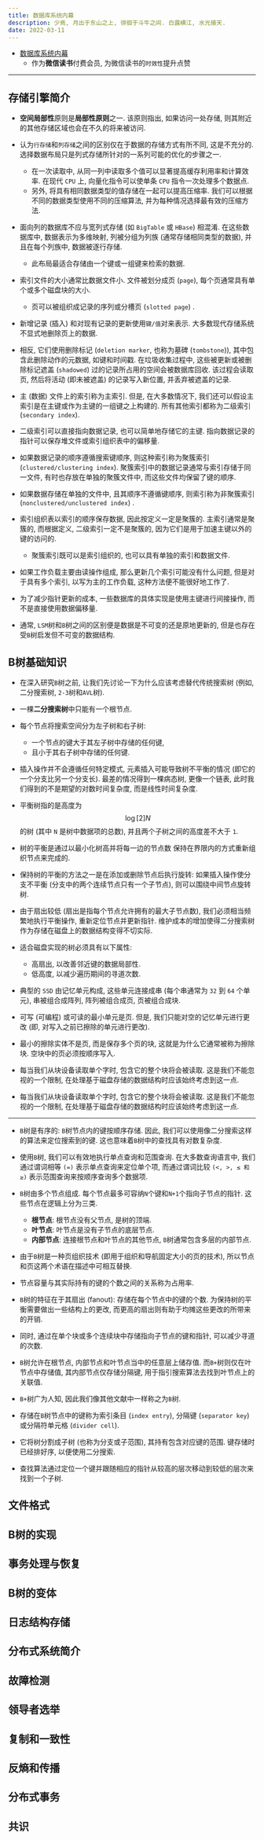 ```yaml
---
title: 数据库系统内幕
description: 少焉, 月出于东山之上, 徘徊于斗牛之间. 白露横江, 水光接天.
date: 2022-03-11
---
```


* [数据库系统内幕](https://book.douban.com/subject/35078474/)
  - 作为**微信读书**付费会员, 为微信读书的`时效性`提升点赞

---

## 存储引擎简介

* **空间局部性**原则是**局部性原则**之一. 该原则指出,
  如果访问一处存储, 则其附近的其他存储区域也会在不久的将来被访问.

* 认为`行存储`和`列存储`之间的区别仅在于数据的存储方式有所不同, 这是不充分的.
  选择数据布局只是列式存储所针对的一系列可能的优化的步骤之一.
  - 在一次读取中, 从同一列中读取多个值可以显著提高缓存利用率和计算效率.
    在现代 `CPU` 上, 向量化指令可以使单条 `CPU` 指令一次处理多个数据点.
  - 另外, 将具有相同数据类型的值存储在一起可以提高压缩率.
    我们可以根据不同的数据类型使用不同的压缩算法,
    并为每种情况选择最有效的压缩方法.

* 面向列的数据库不应与宽列式存储 (如 `BigTable` 或 `HBase`) 相混淆.
  在这些数据库中, 数据表示为多维映射, 列被分组为列族 (通常存储相同类型的数据),
  并且在每个列族中, 数据被逐行存储.
  - 此布局最适合存储由一个键或一组键来检索的数据.

* 索引文件的大小通常比数据文件小. 文件被划分成页 (`page`),
  每个页通常具有单个或多个磁盘块的大小.
  - 页可以被组织成记录的序列或分槽页 (`slotted page`) .
* 新增记录 (插入) 和对现有记录的更新使用`键/值`对来表示.
  大多数现代存储系统不显式地删除页上的数据.
* 相反, 它们使用删除标记 (`deletion marker`, 也称为墓碑 (`tombstone`)),
  其中包含此删除动作的元数据, 如键和时间戳. 在垃圾收集过程中,
  这些被更新或被删除标记遮盖 (`shadowed`) 过的记录所占用的空间会被数据库回收.
  该过程会读取页, 然后将活动 (即未被遮盖) 的记录写入新位置, 并丢弃被遮盖的记录.

* 主 (数据) 文件上的索引称为主索引. 但是, 在大多数情况下,
  我们还可以假设主索引是在主键或作为主键的一组键之上构建的.
  所有其他索引都称为二级索引 (`secondary index`).
* 二级索引可以直接指向数据记录, 也可以简单地存储它的主键.
  指向数据记录的指针可以保存堆文件或索引组织表中的偏移量.

* 如果数据记录的顺序遵循搜索键顺序, 则这种索引称为聚簇索引
  (`clustered/clustering index`).
  聚簇索引中的数据记录通常与索引存储于同一文件,
  有时也存放在单独的聚簇文件中, 而这些文件均保留了键的顺序.
* 如果数据存储在单独的文件中, 且其顺序不遵循键顺序,
  则索引称为非聚簇索引 (`nonclustered/unclustered index`) .

* 索引组织表以索引的顺序保存数据, 因此按定义一定是聚簇的.
  主索引通常是聚簇的, 而根据定义, 二级索引一定不是聚簇的,
  因为它们是用于加速主键以外的键的访问的.
  - 聚簇索引既可以是索引组织的,
    也可以具有单独的索引和数据文件.

* 如果工作负载主要由读操作组成, 那么更新几个索引可能没有什么问题,
  但是对于具有多个索引, 以写为主的工作负载, 这种方法便不能很好地工作了.
* 为了减少指针更新的成本, 一些数据库的具体实现是使用主键进行间接操作,
  而不是直接使用数据偏移量.

* 通常, `LSM`树和`B`树之间的区别便是数据是不可变的还是原地更新的,
  但是也存在受`B`树启发但不可变的数据结构.

## B树基础知识

* 在深入研究`B`树之前, 让我们先讨论一下为什么应该考虑替代传统搜索树
  (例如, 二分搜索树, `2-3`树和`AVL`树).

* 一棵**二分搜索树**中只能有一个根节点.
* 每个节点将搜索空间分为左子树和右子树:
  - 一个节点的键大于其左子树中存储的任何键,
  - 且小于其右子树中存储的任何键.
* 插入操作并不会遵循任何特定模式, 元素插入可能导致树不平衡的情况
  (即它的一个分支比另一个分支长). 最差的情况得到一棵病态树, 更像一个链表,
  此时我们得到的不是期望的对数时间复杂度, 而是线性时间复杂度.

* 平衡树指的是高度为
  $$ \log[2]{N} $$
  的树 (其中 `N` 是树中数据项的总数),
  并且两个子树之间的高度差不大于 `1`.

* 树的平衡是通过以最小化树高并将每一边的节点数
  保持在界限内的方式重新组织节点来完成的.
* 保持树的平衡的方法之一是在添加或删除节点后执行旋转:
  如果插入操作使分支不平衡 (分支中的两个连续节点只有一个子节点),
  则可以围绕中间节点旋转树.

* 由于扇出较低 (扇出是指每个节点允许拥有的最大子节点数),
  我们必须相当频繁地执行平衡操作, 重新定位节点并更新指针.
  维护成本的增加使得二分搜索树作为存储在磁盘上的数据结构变得不切实际.

* 适合磁盘实现的树必须具有以下属性:
  - 高扇出, 以改善邻近键的数据局部性.
  - 低高度, 以减少遍历期间的寻道次数.

* 典型的 `SSD` 由记忆单元构成, 这些单元连接成串
  (每个串通常为 `32` 到 `64` 个单元),
  串被组合成阵列, 阵列被组合成页, 页被组合成块.
* 可写 (可编程) 或可读的最小单元是页. 但是, 我们只能对空的记忆单元进行更改
  (即, 对写入之前已擦除的单元进行更改).
* 最小的擦除实体不是页, 而是保存多个页的块, 这就是为什么它通常被称为擦除块.
  空块中的页必须按顺序写入.
* 每当我们从块设备读取单个字时, 包含它的整个块将会被读取.
  这是我们不能忽视的一个限制, 在处理基于磁盘存储的数据结构时应该始终考虑到这一点.

* 每当我们从块设备读取单个字时, 包含它的整个块将会被读取.
  这是我们不能忽视的一个限制,
  在处理基于磁盘存储的数据结构时应该始终考虑到这一点.

---

* `B`树是有序的: `B`树节点内的键按顺序存储. 因此,
  我们可以使用像二分搜索这样的算法来定位搜索到的键.
  这也意味着`B`树中的查找具有对数复杂度.
* 使用`B`树, 我们可以有效地执行单点查询和范围查询.
  在大多数查询语言中, 我们通过谓词相等 `(=)`
  表示单点查询来定位单个项, 而通过谓词比较
  `(<, >, ≤ 和 ≥)`
  表示范围查询来按顺序查询多个数据项.

* `B`树由多个节点组成. 每个节点最多可容纳`N`个键和`N+1`个指向子节点的指针.
  这些节点在逻辑上分为三类.
  - **根节点**: 根节点没有父节点, 是树的顶端.
  - **叶节点**: 叶节点是没有子节点的底层节点.
  - **内部节点**: 连接根节点和叶节点的其他节点,
    `B`树通常包含多层的内部节点.

* 由于`B`树是一种页组织技术 (即用于组织和导航固定大小的页的技术),
  所以节点和页这两个术语在描述中可相互替换.
* 节点容量与其实际持有的键的个数之间的关系称为占用率.
* `B`树的特征在于其扇出 (fanout):
  存储在每个节点中的键的个数. 为保持树的平衡需要做出一些结构上的更改,
  而更高的扇出则有助于均摊这些更改的所带来的开销.
* 同时, 通过在单个块或多个连续块中存储指向子节点的键和指针,
  可以减少寻道的次数.

* `B`树允许在根节点, 内部节点和叶节点当中的任意层上储存值.
  而`B+`树则仅在叶节点中存储值, 其内部节点仅存储分隔键,
  用于指引搜索算法去找到叶节点上的关联值.

* `B+`树广为人知, 因此我们像其他文献中一样称之为`B`树.

* 存储在`B`树节点中的键称为索引条目 (`index entry`),
  分隔键 (`separator key`) 或分隔符单元格 (`divider cell`).
* 它将树分割成子树 (也称为分支或子范围), 其持有包含对应键的范围.
  键存储时已经排好序, 以便使用二分搜索.
* 查找算法通过定位一个键并跟随相应的指针从较高的层次移动到较低的层次来找到一个子树.

## 文件格式

## B树的实现

## 事务处理与恢复

## B树的变体

## 日志结构存储

## 分布式系统简介

## 故障检测

## 领导者选举

## 复制和一致性

## 反熵和传播

## 分布式事务

## 共识
